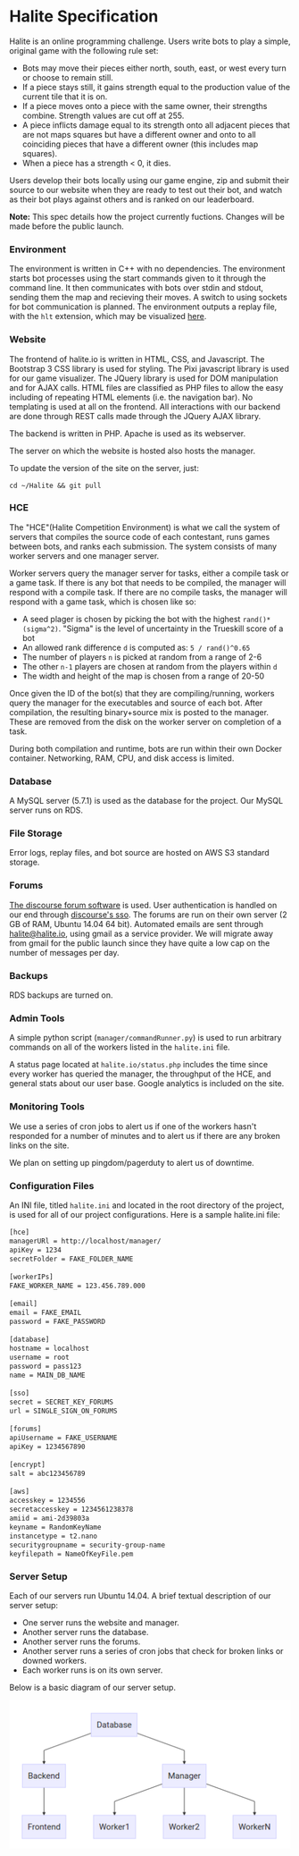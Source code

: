 # Halite Specification

Halite is an online programming challenge. Users write bots to play a simple, original game with the following rule set:

* Bots may move their pieces either north, south, east, or west every turn or choose to remain still.
* If a piece stays still, it gains strength equal to the production value of the current tile that it is on.
* If a piece moves onto a piece with the same owner, their strengths combine. Strength values are cut off at 255.
* A piece inflicts damage equal to its strength onto all adjacent pieces that are not maps squares but have a different owner and onto to all coinciding pieces that have a different owner (this includes map squares).
* When a piece has a strength &lt; 0, it dies.

Users develop their bots locally using our game engine, zip and submit their source to our website when they are ready to test out their bot, and watch as their bot plays against others and is ranked on our leaderboard.

**Note:** This spec details how the project currently fuctions. Changes will be made before the public launch.


### Environment
The environment is written in C++ with no dependencies. The environment starts bot processes using the start commands given to it through the command line. It then communicates with bots over stdin and stdout, sending them the map and recieving their moves. A switch to using sockets for bot communication is planned. The environment outputs a replay file, with the `hlt` extension, which may be visualized [here](http://halite.io/game.php).

### Website

The frontend of halite.io is written in HTML, CSS, and Javascript. The Bootstrap 3 CSS library is used for styling. The Pixi javascript library is used for our game visualizer. The JQuery library is used for DOM manipulation and for AJAX calls. HTML files are classified as PHP files to allow the easy including of repeating HTML elements (i.e. the navigation bar). No templating is used at all on the frontend. All interactions with our backend are done through REST calls made through the JQuery AJAX library.

The backend is written in PHP. Apache is used as its webserver.

The server on which the website is hosted also hosts the manager.

To update the version of the site on the server, just: 

    cd ~/Halite && git pull

### HCE

The "HCE"(Halite Competition Environment) is what we call the system of servers that compiles the source code of each contestant, runs games between bots, and ranks each submission. The system consists of many worker servers and one manager server.

Worker servers query the manager server for tasks, either a compile task or a game task. If there is any bot that needs to be compiled, the manager will respond with a compile task. If there are no compile tasks, the manager will respond with a game task, which is chosen like so:

* A seed plager is chosen by picking the bot with the highest `rand()*(sigma^2)`. "Sigma" is the level of uncertainty in the Trueskill score of a bot
* An allowed rank difference `d` is computed as: `5 / rand()^0.65`
* The number of players `n` is picked at random from a range of 2-6
* The other `n-1` players are chosen at random from the players within `d`
* The width and height of the map is chosen from a range of 20-50

Once given the ID of the bot(s) that they are compiling/running, workers query the manager for the executables and source of each bot. After compilation, the resulting binary+source mix is posted to the manager. These are removed from the disk on the worker server on completion of a task.

During both compilation and runtime, bots are run within their own Docker container. Networking, RAM, CPU, and disk access is limited.

### Database

A MySQL server (5.7.1) is used as the database for the project. Our MySQL server runs on RDS. 

### File Storage

Error logs, replay files, and bot source are hosted on AWS S3 standard storage.

### Forums

[The discourse forum software](https://www.discourse.org/) is used. User authentication is handled on our end through [discourse's sso](https://meta.discourse.org/t/official-single-sign-on-for-discourse/13045). The forums are run on their own server (2 GB of RAM, Ubuntu 14.04 64 bit). Automated emails are sent through halite@halite.io, using gmail as a service provider. We will migrate away from gmail for the public launch since they have quite a low cap on the number of messages per day.

### Backups

RDS backups are turned on.

### Admin Tools

A simple python script (`manager/commandRunner.py`) is used to run arbitrary commands on all of the workers listed in the `halite.ini` file.

A status page located at `halite.io/status.php` includes the time since every worker has queried the manager, the throughput of the HCE, and general stats about our user base. Google analytics is included on the site.

### Monitoring Tools

We use a series of cron jobs to alert us if one of the workers hasn't responded for a number of minutes and to alert us if there are any broken links on the site.

We plan on setting up pingdom/pagerduty to alert us of downtime.

### Configuration Files

An INI file, titled `halite.ini` and located in the root directory of the project, is used for all of our project configurations. Here is a sample halite.ini file:

```
[hce]
managerURl = http://localhost/manager/
apiKey = 1234
secretFolder = FAKE_FOLDER_NAME

[workerIPs]
FAKE_WORKER_NAME = 123.456.789.000

[email]
email = FAKE_EMAIL
password = FAKE_PASSWORD

[database]
hostname = localhost
username = root
password = pass123
name = MAIN_DB_NAME

[sso]
secret = SECRET_KEY_FORUMS
url = SINGLE_SIGN_ON_FORUMS

[forums]
apiUsername = FAKE_USERNAME
apiKey = 1234567890

[encrypt]
salt = abc123456789

[aws]
accesskey = 1234556
secretaccesskey = 1234561238378
amiid = ami-2d39803a
keyname = RandomKeyName
instancetype = t2.nano
securitygroupname = security-group-name
keyfilepath = NameOfKeyFile.pem
```

### Server Setup

Each of our servers run Ubuntu 14.04. A brief textual description of our server setup:

* One server runs the website and manager.
* Another server runs the database.
* Another server runs the forums.
* Another server runs a series of cron jobs that check for broken links or downed workers.
* Each worker runs is on its own server.

Below is a basic diagram of our server setup.

![Server Architecture Diagram](components.png)
